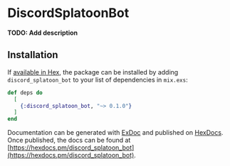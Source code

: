 # DiscordSplatoonBot

**TODO: Add description**

## Installation

If [available in Hex](https://hex.pm/docs/publish), the package can be installed
by adding `discord_splatoon_bot` to your list of dependencies in `mix.exs`:

```elixir
def deps do
  [
    {:discord_splatoon_bot, "~> 0.1.0"}
  ]
end
```

Documentation can be generated with [ExDoc](https://github.com/elixir-lang/ex_doc)
and published on [HexDocs](https://hexdocs.pm). Once published, the docs can
be found at [https://hexdocs.pm/discord_splatoon_bot](https://hexdocs.pm/discord_splatoon_bot).

